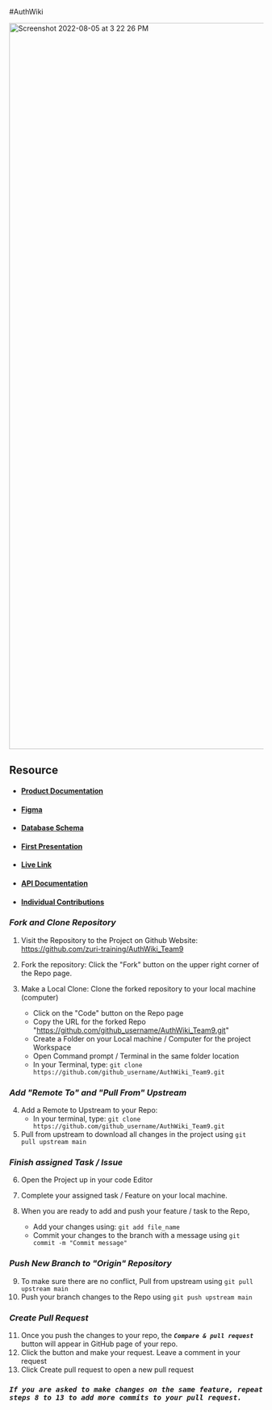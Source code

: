 #AuthWiki

<img width="1438" alt="Screenshot 2022-08-05 at 3 22 26 PM" src="https://user-images.githubusercontent.com/48237269/183097094-95a875b8-ed0f-4b9f-a6be-82f92ad7e145.png">

## Resource

- #### [Product Documentation](https://docs.google.com/document/d/1SEP5obUFLwb9HqHoffOn8VYiw1m6DMjXsiSzt22bbh0/edit?usp=sharing)
- #### [Figma](https://www.figma.com/file/ZiuCDL7seXKfkdzfCHXtkG/Auth_Wiki?node-id=24%3A4)
- #### [Database Schema](https://www.figma.com/file/PM9TfN8K3UakzbYPlEBG1g/AUTH-WIKI?node-id=0%3A1)
- #### [First Presentation](https://vimeo.com/735146052)
- #### [Live Link](https://authwiki.zurifordummies.com/)
- #### [API Documentation](https://authwiki9be.zurifordummies.com/api/schema/swagger-ui/#/)
- #### [Individual Contributions](https://github.com/zuri-training/AuthWiki_Team9/tree/main/Contributions)

### **_Fork and Clone Repository_**

1. Visit the Repository to the Project on Github Website: https://github.com/zuri-training/AuthWiki_Team9
2. Fork the repository: Click the "Fork" button on the upper right corner of the Repo page.
3. Make a Local Clone: Clone the forked repository to your local machine (computer)

   - Click on the "Code" button on the Repo page
   - Copy the URL for the forked Repo "https://github.com/github_username/AuthWiki_Team9.git"
   - Create a Folder on your Local machine / Computer for the project Workspace
   - Open Command prompt / Terminal in the same folder location
   - In your Terminal, type:
     `git clone https://github.com/github_username/AuthWiki_Team9.git`

### **_Add "Remote To" and "Pull From" Upstream_**

4. Add a Remote to Upstream to your Repo:
   - In your terminal, type:
     `git clone https://github.com/github_username/AuthWiki_Team9.git`
5. Pull from upstream to download all changes in the project using `git pull upstream main`

### **_Finish assigned Task / Issue_**

6. Open the Project up in your code Editor
7. Complete your assigned task / Feature on your local machine.

8. When you are ready to add and push your feature / task to the Repo,
   <!-- - Create a new branch with your feature / task name you are adding e.g "ft-Add new channel". To do this, type:
     `git checkout -b ft-Add new channel` -->
   - Add your changes using:
     `git add file_name `
   - Commit your changes to the branch with a message using
     `git commit -m "Commit message"`

<!-- - _\* Note: if the Feature is a bug fix, use `bug:message` for your branch and commit message_ -->

### **_Push New Branch to "Origin" Repository_**

9. To make sure there are no conflict, Pull from upstream using `git pull upstream main`
10. Push your branch changes to the Repo using
    `git push upstream main`

### **_Create Pull Request_**

11. Once you push the changes to your repo, the **_`Compare & pull request`_** button will appear in GitHub page of your repo.
12. Click the button and make your request. Leave a comment in your request
13. Click Create pull request to open a new pull request

### **_`If you are asked to make changes on the same feature, repeat steps 8 to 13 to add more commits to your pull request.`_**
